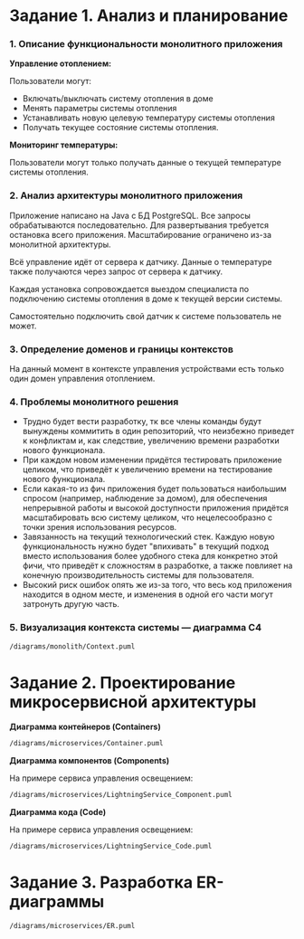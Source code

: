 # Задание 1. Анализ и планирование

### 1. Описание функциональности монолитного приложения

**Управление отоплением:**

Пользователи могут: 
- Включать/выключать систему отопления в доме 
- Менять параметры системы отопления
- Устанавливать новую целевую температуру системы отопления
- Получать текущее состояние системы отопления.

**Мониторинг температуры:**

Пользователи могут только получать данные о текущей температуре системы отопления.

### 2. Анализ архитектуры монолитного приложения

Приложение написано на Java с БД PostgreSQL. Все запросы обрабатываются последовательно. Для развертывания требуется остановка всего приложения. Масштабирование ограничено из-за монолитной архитектуры.

Всё управление идёт от сервера к датчику. Данные о температуре также получаются через запрос от сервера к датчику.

Каждая установка сопровождается выездом специалиста по подключению системы отопления в доме к текущей версии системы.

Самостоятельно подключить свой датчик к системе пользователь не может.

### 3. Определение доменов и границы контекстов

На данный момент в контексте управления устройствами есть только один домен управления отоплением.

### **4. Проблемы монолитного решения**

- Трудно будет вести разработку, тк все члены команды будут вынуждены коммитить в один репозиторий, что неизбежно приведет к конфликтам и, как следствие, увеличению времени разработки нового функционала.
- При каждом новом изменении придётся тестировать приложение целиком, что приведёт к увеличению времени на тестирование нового функционала.
- Если какая-то из фич приложения будет пользоваться наибольшим спросом (например, наблюдение за домом), для обеспечения непрерывной работы и высокой доступности приложения придётся масштабировать всю систему целиком, что нецелесообразно с точки зрения использования ресурсов.
- Завязанность на текущий технологический стек. Каждую новую функциональность нужно будет "впихивать" в текущий подход вместо использования более удобного стека для конкретно этой фичи, что приведёт к сложностям в разработке, а также повлияет на конечную производительность системы для пользователя.
- Высокий риск ошибок опять же из-за того, что весь код приложения находится в одном месте, и изменения в одной его части могут затронуть другую часть.

### 5. Визуализация контекста системы — диаграмма С4

```markdown
/diagrams/monolith/Context.puml
```

# Задание 2. Проектирование микросервисной архитектуры

**Диаграмма контейнеров (Containers)**

```markdown
/diagrams/microservices/Container.puml
```

**Диаграмма компонентов (Components)**

На примере сервиса управления освещением:

```markdown
/diagrams/microservices/LightningService_Component.puml
```

**Диаграмма кода (Code)**

На примере сервиса управления освещением:

```markdown
/diagrams/microservices/LightningService_Code.puml
```

# Задание 3. Разработка ER-диаграммы

```markdown
/diagrams/microservices/ER.puml
```